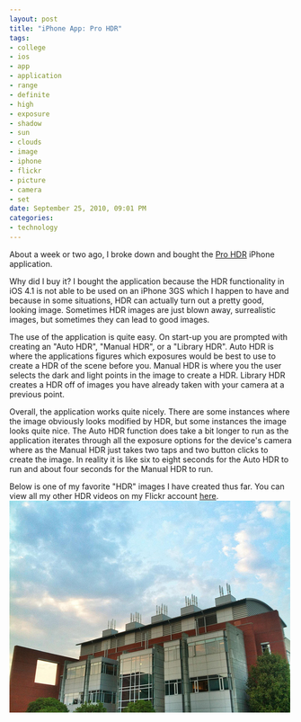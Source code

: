 ```yaml
--- 
layout: post
title: "iPhone App: Pro HDR"
tags: 
- college
- ios
- app
- application
- range
- definite
- high
- exposure
- shadow
- sun
- clouds
- image
- iphone
- flickr
- picture
- camera
- set
date: September 25, 2010, 09:01 PM
categories: 
- technology
---
```

About a week or two ago, I broke down and bought the [Pro HDR](http://itunes.apple.com/us/app/pro-hdr/id347104281?mt=8) iPhone application.

Why did I buy it? I bought the application because the HDR functionality in iOS 4.1 is not able to be used on an iPhone 3GS which I happen to have and because in some situations, HDR can actually turn out a pretty good, looking image. Sometimes HDR images are just blown away, surrealistic images, but sometimes they can lead to good images.

The use of the application is quite easy. On start-up you are prompted with creating an "Auto HDR", "Manual HDR", or a "Library HDR". Auto HDR is where the applications figures which exposures would be best to use to create a HDR of the scene before you. Manual HDR is where you the user selects the dark and light points in the image to create a HDR. Library HDR creates a HDR off of images you have already taken with your camera at a previous point.

Overall, the application works quite nicely. There are some instances where the image obviously looks modified by HDR, but some instances the image looks quite nice. The Auto HDR function does take a bit longer to run as the application iterates through all the exposure options for the device's camera where as the Manual HDR just takes two taps and two button clicks to create the image. In reality it is like six to eight seconds for the Auto HDR to run and about four seconds for the Manual HDR to run.

Below is one of my favorite "HDR" images I have created thus far. You can view all my other HDR videos on my Flickr account [here](http://www.flickr.com/photos/tannerld/sets/72157624909083649/).[![](files/2010/09/5013845092_86d30d3aeb.jpg "Love HDR")](http://www.flickr.com/photos/tannerld/5013845092/in/set-72157624909083649/)
